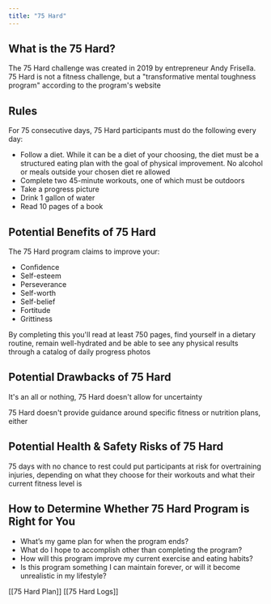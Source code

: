 ```yaml
---
title: "75 Hard"
---
```

## What is the 75 Hard?

The 75 Hard challenge was created in 2019 by entrepreneur Andy Frisella. 75 Hard is not a fitness challenge, but a "transformative mental toughness program" according to the program's website

## Rules

For 75 consecutive days, 75 Hard participants must do the following every day:

- Follow a diet. While it can be a diet of your choosing, the diet must be a structured eating plan with the goal of physical improvement. No alcohol or meals outside your chosen diet re allowed
- Complete two 45-minute workouts, one of which must be outdoors
- Take a progress picture
- Drink 1 gallon of water
- Read 10 pages of a book

## Potential Benefits of 75 Hard

The 75 Hard program claims to improve your:

- Confidence
- Self-esteem
- Perseverance
- Self-worth
- Self-belief
- Fortitude
- Grittiness

By completing this you'll read at least 750 pages, find yourself in a dietary routine, remain well-hydrated and be able to see any physical results through a catalog of daily progress photos

## Potential Drawbacks of 75 Hard

It's an all or nothing, 75 Hard doesn't allow for uncertainty

75 Hard doesn't provide guidance around specific fitness or nutrition plans, either

## Potential Health & Safety Risks of 75 Hard

75 days with no chance to rest could put participants at risk for overtraining injuries, depending on what they choose for their workouts and what their current fitness level is

## How to Determine Whether 75 Hard Program is Right for You

- What’s my game plan for when the program ends?
- What do I hope to accomplish other than completing the program?
- How will this program improve my current exercise and eating habits?
- Is this program something I can maintain forever, or will it become unrealistic in my lifestyle?

[[75 Hard Plan]]
[[75 Hard Logs]]
